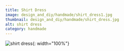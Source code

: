 ```yaml
---
title: Shirt Dress
image: design_and_diy/handmade/shirt_dress1.jpg
thumbnail: design_and_diy/handmade/shirt_dress.jpg
alt: shirt dress
category: handmade
---
```


![shirt dress](./assets/img/design_and_diy/handmade/shirt_dress2.jpg){: width="100%"}
